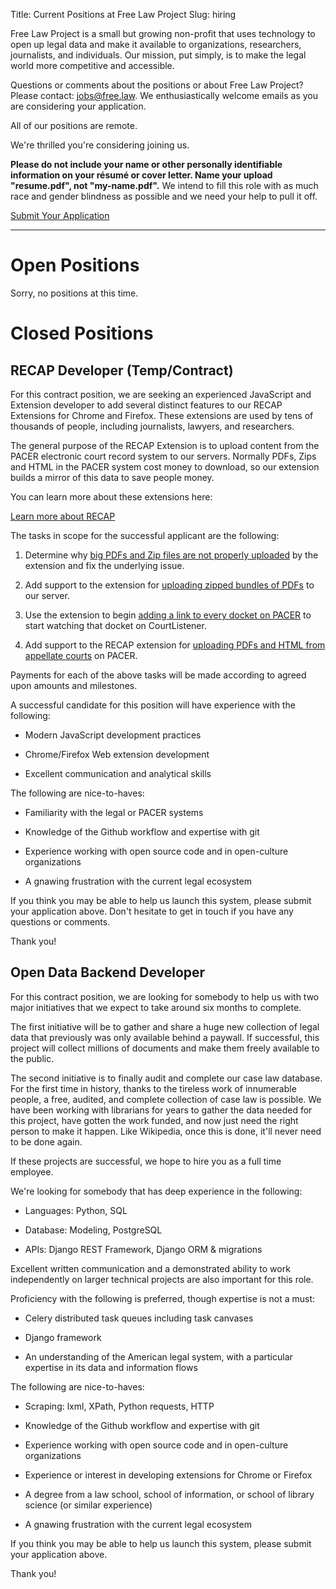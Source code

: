 Title: Current Positions at Free Law Project
Slug: hiring

Free Law Project is a small but growing non-profit that uses technology to open up legal data and make it available to organizations, researchers, journalists, and individuals. Our mission, put simply, is to make the legal world more competitive and accessible. 

Questions or comments about the positions or about Free Law Project? Please contact: <a href="mailto:jobs@free.law">jobs@free.law</a>. We enthusiastically welcome emails as you are considering your application.

All of our positions are remote.

We're thrilled you're considering joining us.

<div class="alert alert-info" role="alert">
    <p><strong>Please do not include your name or other personally identifiable information on your résumé or cover letter. Name your upload "resume.pdf", not "my-name.pdf".</strong> We intend to fill this role with as much race and gender blindness as possible and we need your help to pull it off.
    </p>
</div>

<p class="text-center">
    <a href="https://docs.google.com/forms/d/e/1FAIpQLSdbRrrOiKu74tgt7wJ1HEEz1XFRyn2XwYpIryxcB6aRJqd0_g/viewform?usp=sf_link" class="btn btn-lg btn-primary"><i class="fa fa-check"></i> Submit Your Application</a>
</p>




--------

# Open Positions

Sorry, no positions at this time.

# Closed Positions

## RECAP Developer (Temp/Contract)

For this contract position, we are seeking an experienced JavaScript and Extension developer to add several distinct features to our RECAP Extensions for Chrome and Firefox. These extensions are used by tens of thousands of people, including journalists, lawyers, and researchers.

The general purpose of the RECAP Extension is to upload content from the PACER electronic court record system to our servers. Normally PDFs, Zips and HTML in the PACER system cost money to download, so our extension builds a mirror of this data to save people money. 

You can learn more about these extensions here:

<a href="https://free.law/recap/" class="btn btn-primary">Learn more about RECAP</a>

The tasks in scope for the successful applicant are the following:

1. Determine why [big PDFs and Zip files are not properly uploaded][big] by the extension and fix the underlying issue.

1. Add support to the extension for [uploading zipped bundles of PDFs][zips] to our server.

1. Use the extension to begin [adding a link to every docket on PACER][watch] to start watching that docket on CourtListener.

1. Add support to the RECAP extension for [uploading PDFs and HTML from appellate courts][app] on PACER. 

Payments for each of the above tasks will be made according to agreed upon amounts and milestones.

A successful candidate for this position will have experience with the following:

 - Modern JavaScript development practices
 
 - Chrome/Firefox Web extension development
 
 - Excellent communication and analytical skills
 
The following are nice-to-haves:

 - Familiarity with the legal or PACER systems

 - Knowledge of the Github workflow and expertise with git

 - Experience working with open source code and in open-culture organizations

 - A gnawing frustration with the current legal ecosystem

If you think you may be able to help us launch this system, please submit your application above. Don't hesitate to get in touch if you have any questions or comments.

Thank you!

[big]: https://github.com/freelawproject/recap/issues/235
[zips]: https://github.com/freelawproject/recap/issues/117
[watch]: https://github.com/freelawproject/recap/issues/199
[app]: https://github.com/freelawproject/recap/issues/83


## Open Data Backend Developer

For this contract position, we are looking for somebody to help us with two major initiatives that we expect to take around six months to complete. 

The first initiative will be to gather and share a huge new collection of legal data that previously was only available behind a paywall. If successful, this project will collect millions of documents and make them freely available to the public.

The second initiative is to finally audit and complete our case law database. For the first time in history, thanks to the tireless work of innumerable people, a free, audited, and complete collection of case law is possible. We have been working with librarians for years to gather the data needed for this project, have gotten the work funded, and now just need the right person to make it happen. Like Wikipedia, once this is done, it'll never need to be done again.

If these projects are successful, we hope to hire you as a full time employee.
 
We're looking for somebody that has deep experience in the following:

 - Languages: Python, SQL
 
 - Database: Modeling, PostgreSQL
  
 - APIs: Django REST Framework, Django ORM & migrations
 
Excellent written communication and a demonstrated ability to work independently on larger technical projects are also important for this role.
 

Proficiency with the following is preferred, though expertise is not a must:

 - Celery distributed task queues including task canvases
 
 - Django framework
 
 - An understanding of the American legal system, with a particular expertise in its data and information flows
 

The following are nice-to-haves:

 - Scraping: lxml, XPath, Python requests, HTTP

 - Knowledge of the Github workflow and expertise with git
 
 - Experience working with open source code and in open-culture organizations
 
 - Experience or interest in developing extensions for Chrome or Firefox
 
 - A degree from a law school, school of information, or school of library science (or similar experience)
 
 - A gnawing frustration with the current legal ecosystem
 
If you think you may be able to help us launch this system, please submit your application above.

Thank you!

